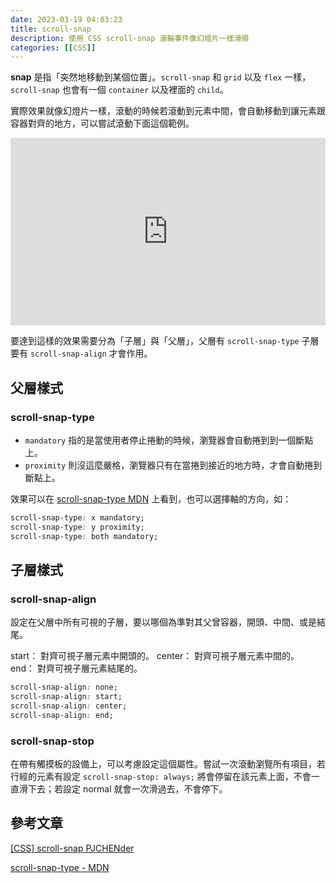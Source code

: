 ```yaml
---
date: 2023-03-19 04:03:23
title: scroll-snap
description: 使用 CSS scroll-snap 滾輪事件像幻燈片一樣滑順
categories: [[CSS]]
---
```


**snap** 是指「突然地移動到某個位置」。`scroll-snap` 和 `grid` 以及 `flex` 一樣，`scroll-snap` 也會有一個 `container` 以及裡面的 `child`。

實際效果就像幻燈片一樣，滾動的時候若滾動到元素中間，會自動移動到讓元素跟容器對齊的地方，可以嘗試滾動下面這個範例。

<iframe height="300" style="width: 100%;" scrolling="no" title="scroll-snap-type" src="https://codepen.io/rock070/embed/WNggzZE?default-tab=html%2Cresult" frameborder="no" loading="lazy" allowtransparency="true" allowfullscreen="true">
  See the Pen <a href="https://codepen.io/rock070/pen/WNggzZE">
  scroll-snap-type</a> by Rock070 (<a href="https://codepen.io/rock070">@rock070</a>)
  on <a href="https://codepen.io">CodePen</a>.
</iframe>

要達到這樣的效果需要分為「子層」與「父層」，父層有 `scroll-snap-type` 子層要有 `scroll-snap-align` 才會作用。

## 父層樣式

### scroll-snap-type[​](https://pjchender.dev/css/css-scroll-snap/#scroll-snap-type "scroll-snap-type的直接連結")

- `mandatory` 指的是當使用者停止捲動的時候，瀏覽器會自動捲到到一個斷點上。
- `proximity` 則沒這麼嚴格，瀏覽器只有在當捲到接近的地方時，才會自動捲到斷點上。

效果可以在 [scroll-snap-type MDN](https://developer.mozilla.org/en-US/docs/Web/CSS/scroll-snap-type#try_it) 上看到，也可以選擇軸的方向，如：

```css
scroll-snap-type: x mandatory;
scroll-snap-type: y proximity;
scroll-snap-type: both mandatory;
```

## 子層樣式

### scroll-snap-align

設定在父層中所有可視的子層，要以哪個為準對其父曾容器，開頭、中間、或是結尾。

start： 對齊可視子層元素中開頭的。
center： 對齊可視子層元素中間的。
end： 對齊可視子層元素結尾的。

```css
scroll-snap-align: none;
scroll-snap-align: start;
scroll-snap-align: center;
scroll-snap-align: end;
```

### scroll-snap-stop

在帶有觸摸板的設備上，可以考慮設定這個屬性。嘗試一次滾動瀏覽所有項目，若行經的元素有設定 `scroll-snap-stop: always;` 將會停留在該元素上面，不會一直滑下去；若設定 normal
就會一次滑過去，不會停下。

## 參考文章

[[CSS] scroll-snap PJCHENder](https://pjchender.dev/css/css-scroll-snap/)

[scroll-snap-type - MDN](https://developer.mozilla.org/en-US/docs/Web/CSS/scroll-snap-type)

